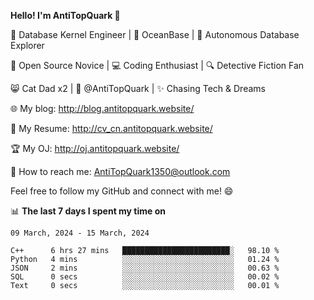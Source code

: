 
**Hello! I'm AntiTopQuark 👋**

🔧 Database Kernel Engineer | 🌊 OceanBase | 🤖 Autonomous Database Explorer

🌱 Open Source Novice | 💻 Coding Enthusiast | 🔍 Detective Fiction Fan

😸 Cat Dad x2 | 🎉 @AntiTopQuark | ✨ Chasing Tech & Dreams

🌐 My blog: http://blog.antitopquark.website/

📄 My Resume: http://cv_cn.antitopquark.website/

🏆 My OJ: http://oj.antitopquark.website/

📧 How to reach me: AntiTopQuark1350@outlook.com

Feel free to follow my GitHub and connect with me! 😄

📊 **The last 7 days I spent my time on** 

<!--START_SECTION:waka-->
```text
09 March, 2024 - 15 March, 2024

C++      6 hrs 27 mins   ████████████████████████░   98.10 % 
Python   4 mins          ░░░░░░░░░░░░░░░░░░░░░░░░░   01.24 % 
JSON     2 mins          ░░░░░░░░░░░░░░░░░░░░░░░░░   00.63 % 
SQL      0 secs          ░░░░░░░░░░░░░░░░░░░░░░░░░   00.02 % 
Text     0 secs          ░░░░░░░░░░░░░░░░░░░░░░░░░   00.01 %
```
<!--END_SECTION:waka-->


